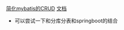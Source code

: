 [简化mybatis的CRUD](https://gitee.com/baomidou/mybatis-plus)
[文档](https://mybatis.plus/guide/)
- 可以尝试一下和分库分表和springboot的结合